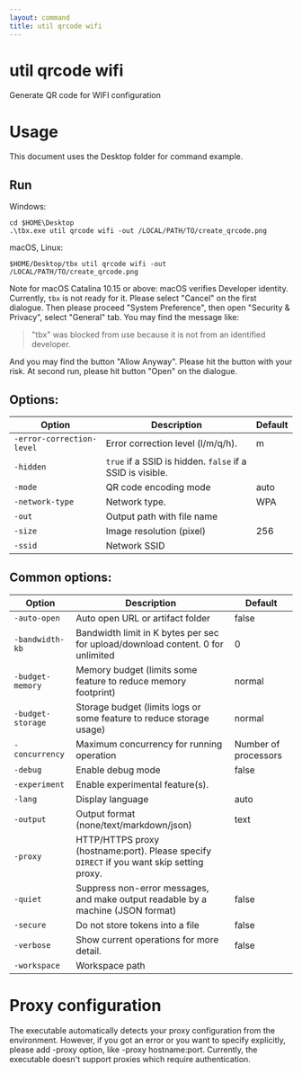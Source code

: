 ```yaml
---
layout: command
title: util qrcode wifi
---
```


# util qrcode wifi

Generate QR code for WIFI configuration 

# Usage

This document uses the Desktop folder for command example.

## Run

Windows:
```
cd $HOME\Desktop
.\tbx.exe util qrcode wifi -out /LOCAL/PATH/TO/create_qrcode.png
```

macOS, Linux:
```
$HOME/Desktop/tbx util qrcode wifi -out /LOCAL/PATH/TO/create_qrcode.png
```

Note for macOS Catalina 10.15 or above: macOS verifies Developer identity. Currently, `tbx` is not ready for it. Please select "Cancel" on the first dialogue. Then please proceed "System Preference", then open "Security & Privacy", select "General" tab.
You may find the message like:
> "tbx" was blocked from use because it is not from an identified developer.

And you may find the button "Allow Anyway". Please hit the button with your risk. At second run, please hit button "Open" on the dialogue.

## Options:

| Option                    | Description                                               | Default |
|---------------------------|-----------------------------------------------------------|---------|
| `-error-correction-level` | Error correction level (l/m/q/h).                         | m       |
| `-hidden`                 | `true` if a SSID is hidden. `false` if a SSID is visible. |         |
| `-mode`                   | QR code encoding mode                                     | auto    |
| `-network-type`           | Network type.                                             | WPA     |
| `-out`                    | Output path with file name                                |         |
| `-size`                   | Image resolution (pixel)                                  | 256     |
| `-ssid`                   | Network SSID                                              |         |

## Common options:

| Option            | Description                                                                               | Default              |
|-------------------|-------------------------------------------------------------------------------------------|----------------------|
| `-auto-open`      | Auto open URL or artifact folder                                                          | false                |
| `-bandwidth-kb`   | Bandwidth limit in K bytes per sec for upload/download content. 0 for unlimited           | 0                    |
| `-budget-memory`  | Memory budget (limits some feature to reduce memory footprint)                            | normal               |
| `-budget-storage` | Storage budget (limits logs or some feature to reduce storage usage)                      | normal               |
| `-concurrency`    | Maximum concurrency for running operation                                                 | Number of processors |
| `-debug`          | Enable debug mode                                                                         | false                |
| `-experiment`     | Enable experimental feature(s).                                                           |                      |
| `-lang`           | Display language                                                                          | auto                 |
| `-output`         | Output format (none/text/markdown/json)                                                   | text                 |
| `-proxy`          | HTTP/HTTPS proxy (hostname:port). Please specify `DIRECT` if you want skip setting proxy. |                      |
| `-quiet`          | Suppress non-error messages, and make output readable by a machine (JSON format)          | false                |
| `-secure`         | Do not store tokens into a file                                                           | false                |
| `-verbose`        | Show current operations for more detail.                                                  | false                |
| `-workspace`      | Workspace path                                                                            |                      |

# Proxy configuration

The executable automatically detects your proxy configuration from the environment. However, if you got an error or you want to specify explicitly, please add -proxy option, like -proxy hostname:port. Currently, the executable doesn't support proxies which require authentication.


